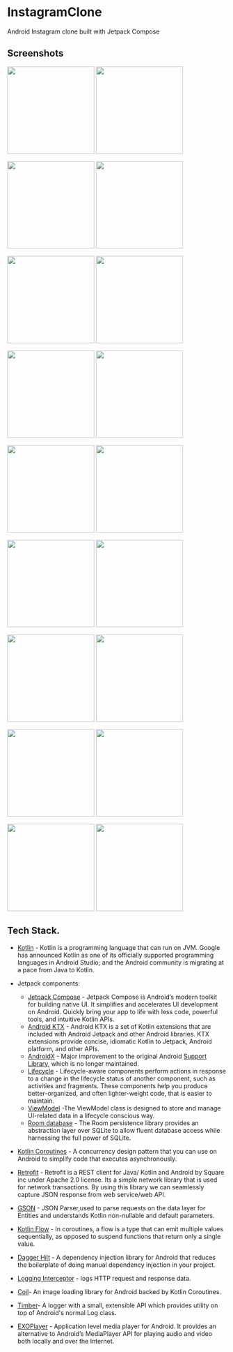 
# InstagramClone 
Android Instagram clone built with Jetpack Compose

## Screenshots
<img src="https://github.com/mshivam019/InstagramClone/blob/master/screenshots/light1.jpg
" width="200"> <img src="https://github.com/mshivam019/InstagramClone/blob/master/screenshots/dark1.jpg
" width="200">


<img src="https://github.com/mshivam019/InstagramClone/blob/master/screenshots/light2.jpg
" width="200"> <img src="https://github.com/mshivam019/InstagramClone/blob/master/screenshots/dark2.jpg
" width="200">


<img src="https://github.com/mshivam019/InstagramClone/blob/master/screenshots/light3.jpg
" width="200"> <img src="https://github.com/mshivam019/InstagramClone/blob/master/screenshots/dark3.jpg
" width="200">


<img src="https://github.com/mshivam019/InstagramClone/blob/master/screenshots/light4.jpg
" width="200"> <img src="https://github.com/mshivam019/InstagramClone/blob/master/screenshots/dark4.jpg
" width="200">


<img src="https://github.com/mshivam019/InstagramClone/blob/master/screenshots/light5.jpg
" width="200"> <img src="https://github.com/mshivam019/InstagramClone/blob/master/screenshots/dark5.jpg
" width="200">


<img src="https://github.com/mshivam019/InstagramClone/blob/master/screenshots/light1.jpg
" width="200"> <img src="https://github.com/mshivam019/InstagramClone/blob/master/screenshots/dark1.jpg
" width="200">


<img src="https://github.com/mshivam019/InstagramClone/blob/master/screenshots/light6.jpg
" width="200"> <img src="https://github.com/mshivam019/InstagramClone/blob/master/screenshots/dark6.jpg
" width="200">


<img src="https://github.com/mshivam019/InstagramClone/blob/master/screenshots/light7.jpg
" width="200"> <img src="https://github.com/mshivam019/InstagramClone/blob/master/screenshots/dark7.jpg
" width="200">


<img src="https://github.com/mshivam019/InstagramClone/blob/master/screenshots/light8.jpg
" width="200"> <img src="https://github.com/mshivam019/InstagramClone/blob/master/screenshots/dark8.jpg
" width="200">


## Tech Stack.
- [Kotlin](https://developer.android.com/kotlin) - Kotlin is a programming language that can run on JVM. Google has announced Kotlin as one of its officially supported programming languages in Android Studio; and the Android community is migrating at a pace from Java to Kotlin.
- Jetpack components:
    - [Jetpack Compose](https://developer.android.com/jetpack/compose) - Jetpack Compose is Android’s modern toolkit for building native UI. It simplifies and accelerates UI development on Android. Quickly bring your app to life with less code, powerful tools, and intuitive Kotlin APIs.
    - [Android KTX](https://developer.android.com/kotlin/ktx.html) - Android KTX is a set of Kotlin extensions that are included with Android Jetpack and other Android libraries. KTX extensions provide concise, idiomatic Kotlin to Jetpack, Android platform, and other APIs.
    - [AndroidX](https://developer.android.com/jetpack/androidx) - Major improvement to the original Android [Support Library](https://developer.android.com/topic/libraries/support-library/index), which is no longer maintained.
    - [Lifecycle](https://developer.android.com/topic/libraries/architecture/lifecycle) - Lifecycle-aware components perform actions in response to a change in the lifecycle status of another component, such as activities and fragments. These components help you produce better-organized, and often lighter-weight code, that is easier to maintain.
    - [ViewModel](https://developer.android.com/topic/libraries/architecture/viewmodel) -The ViewModel class is designed to store and manage UI-related data in a lifecycle conscious way.
    - [Room database](https://developer.android.com/training/data-storage/room) - The Room persistence library provides an abstraction layer over SQLite to allow fluent database access while harnessing the full power of SQLite.

- [Kotlin Coroutines](https://developer.android.com/kotlin/coroutines) - A concurrency design pattern that you can use on Android to simplify code that executes asynchronously.
- [Retrofit](https://square.github.io/retrofit) -  Retrofit is a REST client for Java/ Kotlin and Android by Square inc under Apache 2.0 license. Its a simple network library that is used for network transactions. By using this library we can seamlessly capture JSON response from web service/web API.
- [GSON](https://github.com/square/gson) - JSON Parser,used to parse requests on the data layer for Entities and understands Kotlin non-nullable and default parameters.
- [Kotlin Flow](https://developer.android.com/kotlin/flow) - In coroutines, a flow is a type that can emit multiple values sequentially, as opposed to suspend functions that return only a single value.
- [Dagger Hilt](https://developer.android.com/training/dependency-injection/hilt-android) - A dependency injection library for Android that reduces the boilerplate of doing manual dependency injection in your project.
- [Logging Interceptor](https://github.com/square/okhttp/blob/master/okhttp-logging-interceptor/README.md) -  logs HTTP request and response data.
- [Coil](https://coil-kt.github.io/coil/compose/)- An image loading library for Android backed by Kotlin Coroutines.
- [Timber](https://github.com/JakeWharton/timber)- A logger with a small, extensible API which provides utility on top of Android's normal Log class.
- [EXOPlayer](https://github.com/google/ExoPlayer) - Application level media player for Android. It provides an alternative to Android’s MediaPlayer API for playing audio and video both locally and over the Internet.
